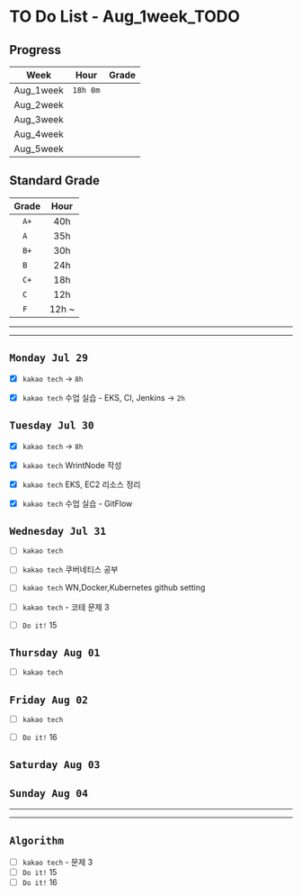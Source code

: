 # TO Do List - Aug_1week_TODO

## Progress
| Week | Hour | Grade |
|:---:|:---:|:---:|
|Aug_1week|`18h 0m`||
|Aug_2week|||
|Aug_3week|||
|Aug_4week|||
|Aug_5week|||

## Standard Grade
| Grade | Hour |
|:---:|:---:|
|`A+`|40h|
|`A `|35h|
|`B+`|30h|
|`B `|24h|
|`C+`|18h|
|`C `|12h|
|`F `|12h ~|


---
---

## `Monday Jul 29`
- [x] `kakao tech` -> `8h`
- [x] `kakao tech` 수업 실습 - EKS, CI, Jenkins -> `2h`


## `Tuesday Jul 30` 
- [x] `kakao tech` -> `8h`
- [x] `kakao tech` WrintNode 작성
- [x] `kakao tech` EKS, EC2 리소스 정리 
- [x] `kakao tech` 수업 실습 - GitFlow


## `Wednesday Jul 31` 
- [ ] `kakao tech` 
- [ ] `kakao tech` 쿠버네티스 공부
- [ ] `kakao tech` WN,Docker,Kubernetes github setting 
- [ ] `kakao tech` - 코테 문제 3
- [ ] `Do it!` 15


## `Thursday Aug 01`
- [ ] `kakao tech` 


## `Friday Aug 02` 
- [ ] `kakao tech` 
- [ ] `Do it!` 16


## `Saturday Aug 03` 


## `Sunday Aug 04` 




---
---
## `Algorithm`
- [ ] `kakao tech` - 문제 3
- [ ] `Do it!` 15
- [ ] `Do it!` 16

<!-- ### 알고리즘 유형
1. 정렬
2. 그래프 탐색 BFS, DFS
3. DP
4. 자료구조 -> 우선순위 큐 마스터
5. 문자열 알고리즘 ?? 아니면 투 포인터 정도

> 요구사항 정리하기, 테스트케이스 짜보기(소수 테스트케이스가 유리, 11되면 거의 다 됨) -->



<!-- ## `Spring` -> `h m` -->

<!-- ## `etc.` -> `h m` -->


<br><br>

<!-- > `개인공부` : `6h 30m` -> `25h 36m` -> `22h 19m` -> -->

<br><br>

<!-- 
## `Java`
## `OPIc`
## `토익` 
-->




